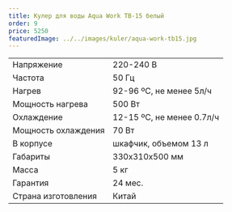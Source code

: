 ```yaml
---
title: Кулер для воды Aqua Work TB-15 белый
order: 9
price: 5250
featuredImage: ../../images/kuler/aqua-work-tb15.jpg
---
```


<table>
<tr><td>Напряжение</td><td>220-240 В</td></tr>
<tr><td>Частота</td><td>50 Гц</td></tr>
<tr><td>Нагрев</td><td>92-96 ºС, не менее 5л/ч</td></tr>
<tr><td>Мощность нагрева</td><td>500 Вт</td></tr>
<tr><td>Охлаждение</td><td>12-15 ºС, не менее 0.7л/ч</td></tr>
<tr><td>Мощность охлаждения</td><td>70 Вт</td></tr>
<tr><td>В корпусе</td><td>шкафчик, объемом 13 л</td></tr>
<tr><td>Габариты</td><td>330x310x500 мм</td></tr>
<tr><td>Масса</td><td>5 кг</td></tr>
<tr><td>Гарантия</td><td>24 мес.</td></tr>
<tr><td>Страна изготовления</td><td>Китай</td></tr>
</table>
